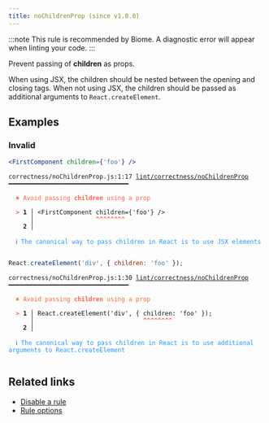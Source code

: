 ```yaml
---
title: noChildrenProp (since v1.0.0)
---
```



:::note
This rule is recommended by Biome. A diagnostic error will appear when linting your code.
:::

Prevent passing of **children** as props.

When using JSX, the children should be nested between the opening and closing tags.
When not using JSX, the children should be passed as additional arguments to `React.createElement`.

## Examples

### Invalid

```jsx
<FirstComponent children={'foo'} />
```

<pre class="language-text"><code class="language-text">correctness/noChildrenProp.js:1:17 <a href="https://biomejs.dev/linter/rules/no-children-prop">lint/correctness/noChildrenProp</a> ━━━━━━━━━━━━━━━━━━━━━━━━━━━━━━━━━

<strong><span style="color: Tomato;">  </span></strong><strong><span style="color: Tomato;">✖</span></strong> <span style="color: Tomato;">Avoid passing </span><span style="color: Tomato;"><strong>children</strong></span><span style="color: Tomato;"> using a prop</span>
  
<strong><span style="color: Tomato;">  </span></strong><strong><span style="color: Tomato;">&gt;</span></strong> <strong>1 │ </strong>&lt;FirstComponent children={'foo'} /&gt;
   <strong>   │ </strong>                <strong><span style="color: Tomato;">^</span></strong><strong><span style="color: Tomato;">^</span></strong><strong><span style="color: Tomato;">^</span></strong><strong><span style="color: Tomato;">^</span></strong><strong><span style="color: Tomato;">^</span></strong><strong><span style="color: Tomato;">^</span></strong><strong><span style="color: Tomato;">^</span></strong><strong><span style="color: Tomato;">^</span></strong>
    <strong>2 │ </strong>
  
<strong><span style="color: rgb(38, 148, 255);">  </span></strong><strong><span style="color: rgb(38, 148, 255);">ℹ</span></strong> <span style="color: rgb(38, 148, 255);">The canonical way to pass children in React is to use JSX elements</span>
  
</code></pre>

```jsx
React.createElement('div', { children: 'foo' });
```

<pre class="language-text"><code class="language-text">correctness/noChildrenProp.js:1:30 <a href="https://biomejs.dev/linter/rules/no-children-prop">lint/correctness/noChildrenProp</a> ━━━━━━━━━━━━━━━━━━━━━━━━━━━━━━━━━

<strong><span style="color: Tomato;">  </span></strong><strong><span style="color: Tomato;">✖</span></strong> <span style="color: Tomato;">Avoid passing </span><span style="color: Tomato;"><strong>children</strong></span><span style="color: Tomato;"> using a prop</span>
  
<strong><span style="color: Tomato;">  </span></strong><strong><span style="color: Tomato;">&gt;</span></strong> <strong>1 │ </strong>React.createElement('div', { children: 'foo' });
   <strong>   │ </strong>                             <strong><span style="color: Tomato;">^</span></strong><strong><span style="color: Tomato;">^</span></strong><strong><span style="color: Tomato;">^</span></strong><strong><span style="color: Tomato;">^</span></strong><strong><span style="color: Tomato;">^</span></strong><strong><span style="color: Tomato;">^</span></strong><strong><span style="color: Tomato;">^</span></strong><strong><span style="color: Tomato;">^</span></strong>
    <strong>2 │ </strong>
  
<strong><span style="color: rgb(38, 148, 255);">  </span></strong><strong><span style="color: rgb(38, 148, 255);">ℹ</span></strong> <span style="color: rgb(38, 148, 255);">The canonical way to pass children in React is to use additional arguments to React.createElement</span>
  
</code></pre>

## Related links

- [Disable a rule](/linter/#disable-a-lint-rule)
- [Rule options](/linter/#rule-options)
